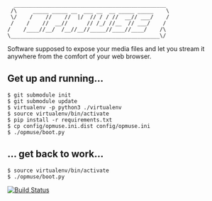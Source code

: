       ________________________________________________
     /\     _____ _____ __  ___ __  __ _____ _____    \
     \/    /    //    //  |/  // / / //  __// ___/    /
     /    /    //  __//      // /_/ //__  // ___/    /
    /    /____//__/  /__//__//_____//____//____/    /\
    \_______________________________________________\/

Software supposed to expose your media files and let you stream it anywhere
from the comfort of your web browser.

Get up and running...
---------------------

    $ git submodule init
    $ git submodule update
    $ virtualenv -p python3 ./virtualenv
    $ source virtualenv/bin/activate
    $ pip install -r requirements.txt
    $ cp config/opmuse.ini.dist config/opmuse.ini
    $ ./opmuse/boot.py

... get back to work...
-----------------------

    $ source virtualenv/bin/activate
    $ ./opmuse/boot.py

[![Build Status](https://secure.travis-ci.org/inty/opmuse.png?branch=master)](http://travis-ci.org/inty/opmuse)
